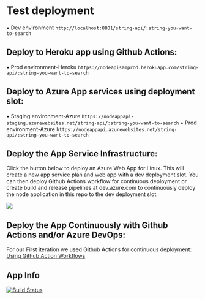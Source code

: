 # Test deployment

&bull; Dev environment `http://localhost:8801/string-api/:string-you-want-to-search`


## Deploy to Heroku app using Github Actions:
&bull; Prod environment-Heroku `https://nodeapisamprod.herokuapp.com/string-api/:string-you-want-to-search`


## Deploy to Azure App services using deployment slot:
&bull; Staging environment-Azure `https://nodeappapi-staging.azurewebsites.net/string-api/:string-you-want-to-search`
&bull; Prod environment-Azure `https://nodeappapi.azurewebsites.net/string-api/:string-you-want-to-search`








## Deploy the App Service Infrastructure:

Click the button below to deploy an Azure Web App for Linux. This will create a new app service plan and web app with a dev deployment slot. You can then deploy Github Actions workflow for continuous deployment or create build and release pipelines at dev.azure.com to continuously deploy the node application in this repo to the dev deployment slot.

<a href="https://portal.azure.com/#create/Microsoft.Template/uri/https%3A%2F%2Fraw.githubusercontent.com%2Fsammadu1%2Fnode-api%2Fmain%2Fazuredeploy.json" target="_blank">
    <img src="http://azuredeploy.net/deploybutton.png"/>
</a>

## Deploy the App Continuously with Github Actions  and/or Azure DevOps:
For our First iteration we used Github Actions for continuous deployment: [Using Github Action Workflows](https://github.com/sammadu1/node-api/actions)


## App Info
[![Build Status](https://dev.azure.com/sufomadu/nodeapp-CICD/_apis/build/status/nodeapp-CICD?branchName=main)](https://dev.azure.com/sufomadu/nodeapp-CICD/_build/latest?definitionId=12&branchName=main)
